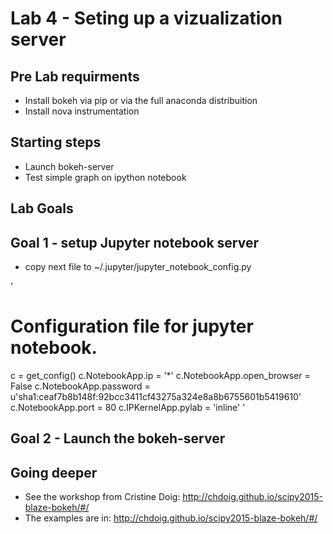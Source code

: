 # Lab 4 - Seting up a vizualization server


## Pre Lab requirments

* Install bokeh via pip or via the full anaconda distribuition
* Install nova instrumentation


## Starting steps
* Launch bokeh-server
* Test simple graph on ipython notebook

## Lab Goals


## Goal 1 - setup Jupyter notebook server


* copy next file to ~/.jupyter/jupyter_notebook_config.py

'
# Configuration file for jupyter notebook.
c = get_config()
c.NotebookApp.ip = '*'
c.NotebookApp.open_browser = False
c.NotebookApp.password = u'sha1:ceaf7b8b148f:92bcc3411cf43275a324e8a8b6755601b5419610'
c.NotebookApp.port = 80
c.IPKernelApp.pylab = 'inline'
'

## Goal 2 - Launch the bokeh-server



## Going deeper 
* See the workshop from Cristine Doig: http://chdoig.github.io/scipy2015-blaze-bokeh/#/
* The examples are in: http://chdoig.github.io/scipy2015-blaze-bokeh/#/
